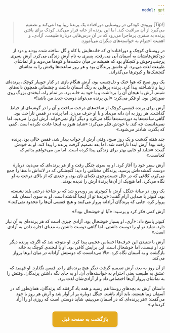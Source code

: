 ```yaml
---
model: gpt
---
```


> [!Tip] ورودی
> کودکی در روستایی دورافتاده یک پرندهٔ زیبا پیدا می‌کند و تصمیم می‌گیرد از آن مراقبت کند. اما این پرنده از خانه فرار می‌کند. کودک برای یافتن پرنده به سفری پرماجرا می‌رود که در آن درس‌هایی دربارهٔ طبیعت، آزادی، و اهمیت احترام به خواسته‌های دیگران می‌آموزد.

در روستای کوچک و دورافتاده‌ای که خانه‌هایش با کاه و گل ساخته شده بودند و دود از دودکش‌هایشان به آسمان آبی می‌رفت، پسری به نام آرش زندگی می‌کرد. آرش پسری پرجنب‌وجوش و کنجکاو بود که همیشه در میان دشت‌ها و کوه‌ها می‌دوید و از تماشای طبیعت لذت می‌برد. او عاشق پرندگان بود و هر روز ساعت‌ها وقتش را به تماشای گنجشک‌ها و کبوترها می‌گذراند.

یک روز صبح که هوا خنک و دل‌چسب بود، آرش هنگام بازی در کنار جویبار کوچک، پرنده‌ای زیبا و ناشناخته پیدا کرد. پرنده پرهایی به رنگ آسمان داشت و چشمانی همچون دانه‌های شبنم. آرش با هیجان آن را برداشت و با خود به خانه برد. در تمام راه، لبخندی بزرگ روی صورتش بود. او فکر می‌کرد: «این پرنده می‌تواند دوست جدید من باشد!»

آرش برای پرنده قفسی کوچک از شاخه‌های درخت ساخت و آن را در گوشه‌ای از حیاط گذاشت. هر روز به آن دانه می‌داد و با او حرف می‌زد. اما پرنده در قفس ناراحت بود. گاهی ساعت‌ها به دوردست‌ها نگاه می‌کرد و دیگر آواز نمی‌خواند. آرش این را می‌دید، اما نمی‌دانست چه کند. با خودش فکر می‌کرد: «شاید هنوز به اینجا عادت نکرده است. کمی که بگذرد، شادتر می‌شود.»

چند هفته گذشت و یک روز صبح، وقتی آرش از خواب بیدار شد، قفس خالی بود. پرنده رفته بود! آرش ابتدا ناراحت شد، اما بعد تصمیم گرفت پرنده را پیدا کند. او به خودش گفت: «شاید او جایی بهتر برای زندگی پیدا کرده است. اما من می‌خواهم بدانم که کجاست.»

آرش سفر خود را آغاز کرد. او به سوی جنگل رفت و از هر پرنده‌ای که می‌دید، دربارهٔ دوست گمشده‌اش پرسید. پرندگان مختلفی را دید: گنجشکی که در لانه‌اش دانه‌ها را جمع می‌کرد، کلاغی که در حال جست‌وجوی تکه‌ای نان بود، و جغدی که از بالای درخت به او نگاه می‌کرد. اما هیچ‌یک از آن‌ها پرندهٔ آرش را ندیده بودند.

یک روز، در میانهٔ جنگل، آرش با کبوتری پیر روبه‌رو شد که بر شاخهٔ درختی بلند نشسته بود. کبوتر با صدایی آرام گفت: «پرندهٔ تو از اینجا گذشته است. او به سوی آسمان بلند پرواز کرد، جایی که پرندگان آزادانه پرواز می‌کنند و هیچ قفسی آن‌ها را محدود نمی‌کند.»

آرش کمی فکر کرد و پرسید: «آیا او خوشحال بود؟»

کبوتر پاسخ داد: «آری، او بسیار خوشحال بود. آزادی چیزی است که هر پرنده‌ای به آن نیاز دارد. شاید تو او را دوست داشتی، اما گاهی دوست داشتن به معنای اجازه دادن به آزادی است.»

آرش با شنیدن این حرف‌ها احساس عجیبی پیدا کرد. او متوجه شد که اگرچه پرنده دیگر نزد او نیست، اما خوشحال است. این برایش کافی بود. او با لبخندی کوچک به خانه بازگشت و به آسمان نگاه کرد. حالا می‌دانست که دوستش آزادانه در میان ابرها پرواز می‌کند.

از آن روز به بعد، آرش تصمیم گرفت دیگر هیچ پرنده‌ای را در قفس نگذارد. او فهمید که عشق به طبیعت یعنی احترام به خواسته‌های آن. او به جای نگه داشتن پرندگان، وقتش را به تماشای پرواز آن‌ها اختصاص داد و از آزادی‌شان لذت برد.

داستان آرش به بچه‌های روستا هم رسید و همه یاد گرفتند که پرندگان، همان‌طور که در آسمان زیبا هستند، باید آزاد باشند. جنگل دوباره پر از آواز شد و آرش هر روز با خود می‌گفت: «هر پرنده‌ای که در آسمان می‌بینم، شاید دوستی است که روزی او را آزاد کرده‌ام.»

<html dir="rtl" lang="fa"><head> <meta charset="UTF-8"> <style> .back-button { display: inline-block; padding: 15px 30px; background-color: rgb(229, 170, 31); color: white; text-decoration: none; border-radius: 8px; font-family: 'Vazirmatn', Tahoma, Geneva, Verdana, sans-serif; font-weight: bold; font-size: 16px; border: none; cursor: pointer; transition: background-color 0.3s ease; box-shadow: 0 2px 5px rgba(0,0,0,0.1); } .back-button:hover { background-color: rgb(205, 150, 25); box-shadow: 0 3px 8px rgba(0,0,0,0.2); } .button-container { display: flex; justify-content: center; align-items: center;} </style></head><body> <div class="button-container"> <button class="back-button" onclick="window.history.back()" aria-label="بازگشت به صفحه قبل"> بازگشت به صفحه قبل </button> </div></body></html>
